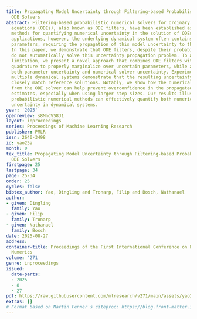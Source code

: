 ```yaml
---
title: Propagating Model Uncertainty through Filtering-based Probabilistic Numerical
  ODE Solvers
abstract: Filtering-based probabilistic numerical solvers for ordinary differential
  equations (ODEs), also known as ODE filters, have been established as efficient
  methods for quantifying numerical uncertainty in the solution of ODEs. In practical
  applications, however, the underlying dynamical system often contains uncertain
  parameters, requiring the propagation of this model uncertainty to the ODE solution.
  In this paper, we demonstrate that ODE filters, despite their probabilistic nature,
  do not automatically solve this uncertainty propagation problem. To address this
  limitation, we present a novel approach that combines ODE filters with numerical
  quadrature to properly marginalize over uncertain parameters, while accounting for
  both parameter uncertainty and numerical solver uncertainty. Experiments across
  multiple dynamical systems demonstrate that the resulting uncertainty estimates
  closely match reference solutions. Notably, we show how the numerical uncertainty
  from the ODE solver can help prevent overconfidence in the propagated uncertainty
  estimates, especially when using larger step sizes. Our results illustrate that
  probabilistic numerical methods can effectively quantify both numerical and parametric
  uncertainty in dynamical systems.
year: '2025'
openreview: s8MndVS8J1
layout: inproceedings
series: Proceedings of Machine Learning Research
publisher: PMLR
issn: 2640-3498
id: yao25a
month: 0
tex_title: Propagating Model Uncertainty through Filtering-based Probabilistic Numerical
  ODE Solvers
firstpage: 25
lastpage: 34
page: 25-34
order: 25
cycles: false
bibtex_author: Yao, Dingling and Tronarp, Filip and Bosch, Nathanael
author:
- given: Dingling
  family: Yao
- given: Filip
  family: Tronarp
- given: Nathanael
  family: Bosch
date: 2025-08-27
address:
container-title: Proceedings of the First International Conference on Probabilistic
  Numerics
volume: '271'
genre: inproceedings
issued:
  date-parts:
  - 2025
  - 8
  - 27
pdf: https://raw.githubusercontent.com/mlresearch/v271/main/assets/yao25a/yao25a.pdf
extras: []
# Format based on Martin Fenner's citeproc: https://blog.front-matter.io/posts/citeproc-yaml-for-bibliographies/
---
```

